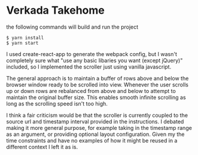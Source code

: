 # Verkada Takehome
the following commands will build and run the project
```
$ yarn install
$ yarn start
```

I used create-react-app to generate the webpack config, but I wasn't completely sure what
"use any basic libaries you want (except jQuery)" included, so I implemented the scroller just using
vanilla javascript.

The general approach is to maintain a buffer of rows above and below the browser window ready to be scrolled into view. Whenever the user scrolls up or down rows are rebalanced from above and below to attempt to maintain the original buffer size. This enables smooth infinite scrolling as long as the scrolling speed isn't too high.

I think a fair criticism would be that the scroller is currently coupled to the source url and
timestamp interval provided in the instructions. I debated making it more general purpose, for example
taking in the timestamp range as an argument, or providing optional layout configuration.
Given my the time constraints and have no examples of how it might be reused in a different context I left it as is.